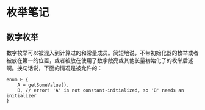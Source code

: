 # 枚举笔记

## 数字枚举

数字枚举可以被混入到计算过的和常量成员。简短地说，不带初始化器的枚举或者被放在第一的位置，或者被放在使用了数字敞亮或其他长量初始化了的枚举后迷啊。换句话说，下面的情况是被允许的：

```
enum E {
    A = getSomeValue(),
    B, // error! 'A' is not constant-initialized, so 'B' needs an initializer
}
```

